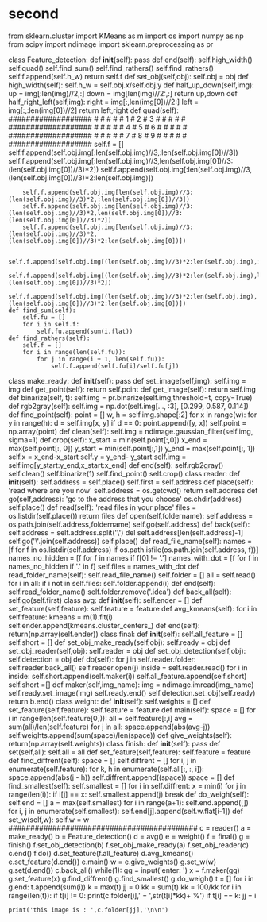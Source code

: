 # second
from sklearn.cluster import KMeans as m
import os
import numpy as np
from scipy import ndimage
import sklearn.preprocessing as pr

class Feature_detection:
    def __init__(self):
        pass
    def end(self):
        self.high_width()
        self.quad()
        self.find_sum()
        self.find_rathers()
        self.find_rathers()
        self.f.append(self.h_w)
        return self.f
    def set_obj(self,obj):
        self.obj = obj
    def high_width(self):
        self.h_w = self.obj.x/self.obj.y
    def half_up_down(self,img):
        up = img[:len(img)//2,:]
        down = img[len(img)//2:,:]
        return up,down
    def half_right_left(self,img):
        right = img[:,len(img[0])//2:]
        left = img[:,:len(img[0])//2]
        return left,right
    def quad(self):
        ###################
        #     #     #     #
        #  1  #  2  #  3  #
        #     #     #     #
        ###################
        #     #     #     #
        #  4  #  5  #  6  #
        #     #     #     #
        ###################
        #     #     #     #
        #  7  #  8  #  9  #
        #     #     #     #
        ###################
        self.f = []
        self.f.append(self.obj.img[:len(self.obj.img)//3,:len(self.obj.img[0])//3])
        self.f.append(self.obj.img[:len(self.obj.img)//3,len(self.obj.img[0])//3:(len(self.obj.img[0])//3)*2])
        self.f.append(self.obj.img[:len(self.obj.img)//3,(len(self.obj.img[0])//3)*2:len(self.obj.img)])

        self.f.append(self.obj.img[len(self.obj.img)//3:(len(self.obj.img)//3)*2,:len(self.obj.img[0])//3])
        self.f.append(self.obj.img[len(self.obj.img)//3:(len(self.obj.img)//3)*2,len(self.obj.img[0])//3:(len(self.obj.img[0])//3)*2])
        self.f.append(self.obj.img[len(self.obj.img)//3:(len(self.obj.img)//3)*2,(len(self.obj.img[0])//3)*2:len(self.obj.img[0])])

        self.f.append(self.obj.img[(len(self.obj.img)//3)*2:len(self.obj.img),:len(self.obj.img[0])//3])
        self.f.append(self.obj.img[(len(self.obj.img)//3)*2:len(self.obj.img),len(self.obj.img[0])//3:(len(self.obj.img[0])//3)*2])
        self.f.append(self.obj.img[(len(self.obj.img)//3)*2:len(self.obj.img),(len(self.obj.img[0])//3)*2:len(self.obj.img[0])])
    def find_sum(self):
        self.fu = []
        for i in self.f:
            self.fu.append(sum(i.flat))
    def find_rathers(self):
        self.f = []
        for i in range(len(self.fu)):
            for j in range(i + 1, len(self.fu)):
                self.f.append(self.fu[i]/self.fu[j])
class make_ready:
    def __init__(self):
        pass
    def set_image(self,img):
        self.img = img
    def get_point(self):
        return self.point
    def get_image(self):
        return self.img
    def binarize(self, t):
        self.img = pr.binarize(self.img,threshold=t, copy=True)
    def rgb2gray(self):
        self.img = np.dot(self.img[..., :3], [0.299, 0.587, 0.114])
    def find_point(self):
        point = []
        w, h = self.img.shape[:2]
        for x in range(w):
            for y in range(h):
                d = self.img[x, y]
                if d == 0:
                    point.append([y, x])
        self.point = np.array(point)
    def clean(self):
        self.img = ndimage.gaussian_filter(self.img, sigma=1)
    def crop(self):
        x_start = min(self.point[:,0])
        x_end = max(self.point[:, 0])
        y_start = min(self.point[:,1])
        y_end = max(self.point[:, 1])
        self.x = x_end-x_start
        self.y = y_end- y_start
        self.img = self.img[y_start:y_end,x_start:x_end]
    def end(self):
        self.rgb2gray()
        self.clean()
        self.binarize(1)
        self.find_point()
        self.crop()
class reader:
    def __init__(self):
        self.address = self.place()
        self.first = self.address
    def place(self):
        'read where are you now'
        self.address = os.getcwd()
        return self.address
    def go(self,address):
        'go to the address that you choose'
        os.chdir(address)
        self.place()
    def read(self):
        'read files in your place'
        files = os.listdir(self.place())
        return files
    def open(self,foldername):
        self.address = os.path.join(self.address,foldername)
        self.go(self.address)
    def back(self):
        self.address = self.address.split('\\')
        del self.address[len(self.address)-1]
        self.go('\\'.join(self.address))
        self.place()
    def read_file_name(self):
        names = [f for f in os.listdir(self.address) if os.path.isfile(os.path.join(self.address, f))]
        names_no_hidden = [f for f in names if f[0] != '.']
        names_with_dot = [f for f in names_no_hidden if '.' in f]
        self.files = names_with_dot
    def read_folder_name(self):
        self.read_file_name()
        self.folder = []
        all = self.read()
        for i in all:
            if i not in self.files:
                self.folder.append(i)
    def end(self):
        self.read_folder_name()
        self.folder.remove('.idea')
    def back_all(self):
        self.go(self.first)
class avg:
    def __init__(self):
        self.ender = []
    def set_feature(self,feature):
        self.feature = feature
    def avg_kmeans(self):
        for i in self.feature:
            kmeans = m(1).fit(i)
            self.ender.append(kmeans.cluster_centers_)
    def end(self):
        return(np.array(self.ender))
class final:
    def __init__(self):
        self.all_feature = []
        self.short = []
    def set_obj_make_ready(self,obj):
        self.ready = obj
    def set_obj_reader(self,obj):
        self.reader = obj
    def set_obj_detection(self,obj):
        self.detection = obj
    def do(self):
        for j in self.reader.folder:
            self.reader.back_all()
            self.reader.open(j)
            inside = self.reader.read()
            for i in inside:
                self.short.append(self.maker(i))
            self.all_feature.append(self.short)
            self.short =[]
    def maker(self,img_name):
        img = ndimage.imread(img_name)
        self.ready.set_image(img)
        self.ready.end()
        self.detection.set_obj(self.ready)
        return b.end()
class weight:
    def __init__(self):
        self.weights = []
    def set_feature(self,feature):
        self.feature = feature
    def main(self):
        space = []
        for i in range(len(self.feature[0])):
            all = self.feature[:,i]
            avg = sum(all)/len(self.feature)
            for j in all:
                space.append(abs(avg-j))
            self.weights.append(sum(space)/len(space))
    def give_weights(self):
        return(np.array(self.weights))
class finish:
    def __init__(self):
        pass
    def set(self,all):
        self.all = all
    def set_feature(self,feature):
        self.feature = feature
    def find_diffrent(self):
        space = []
        self.diffrent = []
        for i, j in enumerate(self.feature):
            for k, h in enumerate(self.all[:, :, i]):
                space.append(abs(j - h))
            self.diffrent.append((space))
            space = []
    def find_smallest(self):
        self.smallest = []
        for i in self.diffrent:
            x = min(i)
            for j in range(len(i)):
                if i[j] == x:
                    self.smallest.append(j)
                    break
    def do_weigh(self):
        self.end = []
        a = max(self.smallest)
        for i in range(a+1):
            self.end.append([])
        for i, j in enumerate(self.smallest):
            self.end[j].append(self.w.flat[i-1])
    def set_w(self,w):
        self.w = w
###########################################
c = reader()
a = make_ready()
b = Feature_detection()
d = avg()
e = weight()
f = final()
g = finish()
f.set_obj_detection(b)
f.set_obj_make_ready(a)
f.set_obj_reader(c)
c.end()
f.do()
d.set_feature(f.all_feature)
d.avg_kmeans()
e.set_feature(d.end())
e.main()
w = e.give_weights()
g.set_w(w)
g.set(d.end())
c.back_all()
while(1):
    gg = input('enter: ')
    x = f.maker(gg)
    g.set_feature(x)
    g.find_diffrent()
    g.find_smallest()
    g.do_weigh()
    t = []
    for i in g.end:
        t.append(sum(i))
    k = max(t)
    jj = 0
    kk = sum(t)
    kk = 100/kk
    for i in range(len(t)):
        if t[i] != 0:
            print(c.folder[i],' = ',str(t[i]*kk)+'%')
            if t[i] == k:
              jj = i

    print('this image is : ',c.folder[jj],'\n\n')
